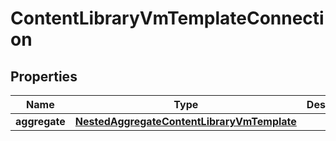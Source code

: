 

# ContentLibraryVmTemplateConnection


## Properties

Name | Type | Description | Notes
------------ | ------------- | ------------- | -------------
**aggregate** | [**NestedAggregateContentLibraryVmTemplate**](NestedAggregateContentLibraryVmTemplate.md) |  | 



